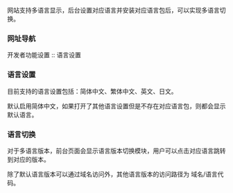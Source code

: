 网站支持多语言显示，后台设置对应语言并安装对应语言包后，可以实现多语言切换。

### 网址导航

开发者功能设置 :: 语言设置

### 语言设置

目前支持的语言设置包括：简体中文、繁体中文、英文、日文。

默认启用简体中文，如果打开了其他语言设置但是不存在对应语言包，则都会显示默认语言。


### 语言切换

对于多语言版本，前台页面会显示语言版本切换模块，用户可以点击对应语言跳转到对应的版本。

除了默认语言版本可以通过域名访问外，其他语言版本的访问路径为 域名/语言代码。